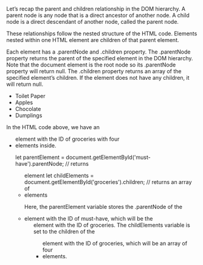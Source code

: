 Let’s recap the parent and children relationship in the DOM hierarchy. A parent node is any node that is a direct ancestor of another node. A child node is a direct descendant of another node, called the parent node.

These relationships follow the nested structure of the HTML code. Elements nested within one HTML element are children of that parent element.

Each element has a .parentNode and .children property. The .parentNode property returns the parent of the specified element in the DOM hierarchy. Note that the document element is the root node so its .parentNode property will return null. The .children property returns an array of the specified element’s children. If the element does not have any children, it will return null.

<ul id='groceries'>
  <li id='must-have'>Toilet Paper</li>
  <li>Apples</li>
  <li>Chocolate</li>
  <li>Dumplings</li>
</ul>

In the HTML code above, we have an <ul> element with the ID of groceries with four <li> elements inside.

let parentElement = document.getElementById('must-have').parentNode; // returns <ul> element
let childElements = document.getElementById('groceries').children; // returns an array of <li> elements

Here, the parentElement variable stores the .parentNode of the <li> element with the ID of must-have, which will be the <ul> element with the ID of groceries. The childElements variable is set to the children of the <ul> element with the ID of groceries, which will be an array of four <li> elements.
